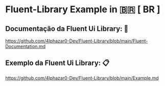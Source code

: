 # Fluent-Library Example in 🇧🇷 [ BR ]
## Documentação da Fluent Ui Library: 📌
https://github.com/4lphazar0-Dev/Fluent-Library/blob/main/Fluent-Documentation.md

## Exemplo da Fluent Ui Library: 📋
https://github.com/4lphazar0-Dev/Fluent-Library/blob/main/Example.md
